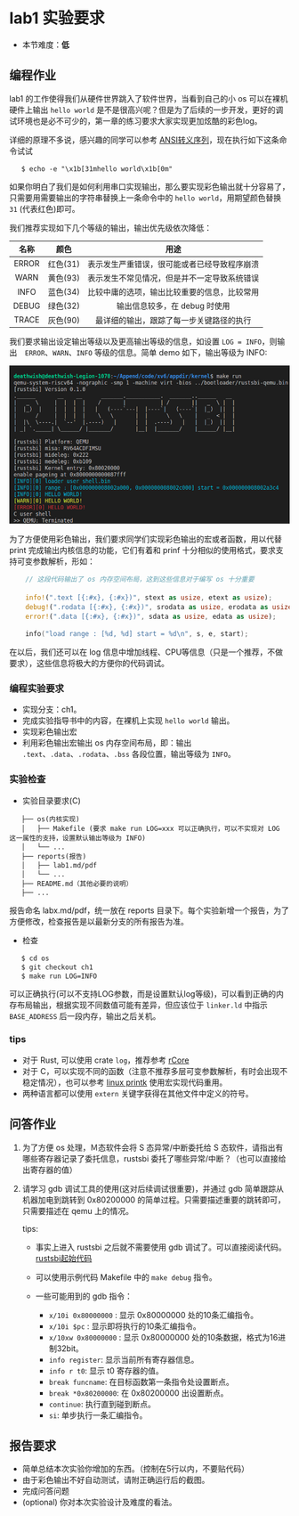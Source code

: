 # lab1 实验要求

- 本节难度：**低**

## 编程作业

lab1 的工作使得我们从硬件世界跳入了软件世界，当看到自己的小 os 可以在裸机硬件上输出 `hello world` 是不是很高兴呢？但是为了后续的一步开发，更好的调试环境也是必不可少的，第一章的练习要求大家实现更加炫酷的彩色log。

详细的原理不多说，感兴趣的同学可以参考 [ANSI转义序列](https://zh.wikipedia.org/wiki/ANSI%E8%BD%AC%E4%B9%89%E5%BA%8F%E5%88%97)，现在执行如下这条命令试试

```console
   $ echo -e "\x1b[31mhello world\x1b[0m"
```

如果你明白了我们是如何利用串口实现输出，那么要实现彩色输出就十分容易了，只需要用需要输出的字符串替换上一条命令中的 `hello world`，用期望颜色替换 `31` (代表红色)即可。

我们推荐实现如下几个等级的输出，输出优先级依次降低：

| 名称  |   颜色   |                     用途                     |
| :---: | :------: | :------------------------------------------: |
| ERROR | 红色(31) | 表示发生严重错误，很可能或者已经导致程序崩溃 |
| WARN  | 黄色(93) | 表示发生不常见情况，但是并不一定导致系统错误 |
| INFO  | 蓝色(34) | 比较中庸的选项，输出比较重要的信息，比较常用 |
| DEBUG | 绿色(32) |        输出信息较多，在 debug 时使用         |
| TRACE | 灰色(90) |   最详细的输出，跟踪了每一步关键路径的执行   |


我们要求输出设定输出等级以及更高输出等级的信息，如设置 `LOG = INFO`，则输出　`ERROR`、`WARN`、`INFO` 等级的信息。简单 demo 如下，输出等级为 INFO:

![image](color-demo.png)

为了方便使用彩色输出，我们要求同学们实现彩色输出的宏或者函数，用以代替 print 完成输出内核信息的功能，它们有着和 prinf 十分相似的使用格式，要求支持可变参数解析，形如：
```rust
    // 这段代码输出了 os 内存空间布局，这到这些信息对于编写 os 十分重要
    　
    info!(".text [{:#x}, {:#x})", stext as usize, etext as usize);
    debug!(".rodata [{:#x}, {:#x})", srodata as usize, erodata as usize);
    error!(".data [{:#x}, {:#x})", sdata as usize, edata as usize);
```
``` c
    info("load range : [%d, %d] start = %d\n", s, e, start);
```

在以后，我们还可以在 log 信息中增加线程、CPU等信息（只是一个推荐，不做要求），这些信息将极大的方便你的代码调试。


### 编程实验要求
- 实现分支：ch1。
- 完成实验指导书中的内容，在裸机上实现 `hello world` 输出。
- 实现彩色输出宏
- 利用彩色输出宏输出 os 内存空间布局，即：输出 `.text`、`.data`、`.rodata`、`.bss` 各段位置，输出等级为 `INFO`。

### 实验检查

- 实验目录要求(C)

```
   ├── os(内核实现)
   │   ├── Makefile (要求 make run LOG=xxx 可以正确执行，可以不实现对 LOG 这一属性的支持，设置默认输出等级为 INFO)
   │   └── ...
   ├── reports(报告)
   │   ├── lab1.md/pdf
   │   └── ...
   ├── README.md（其他必要的说明）
   ├── ...
```

报告命名 labx.md/pdf，统一放在 reports 目录下。每个实验新增一个报告，为了方便修改，检查报告是以最新分支的所有报告为准。

- 检查

```console
   $ cd os
   $ git checkout ch1
   $ make run LOG=INFO
```
可以正确执行(可以不支持LOG参数，而是设置默认log等级)，可以看到正确的内存布局输出，根据实现不同数值可能有差异，但应该位于 ``linker.ld`` 中指示 ``BASE_ADDRESS`` 后一段内存，输出之后关机。

### tips

- 对于 Rust, 可以使用 crate `log`，推荐参考 [rCore](https://github.com/rcore-os/rCore/blob/master/kernel/src/logging.rs)
- 对于 C，可以实现不同的函数（注意不推荐多层可变参数解析，有时会出现不稳定情况），也可以参考 [linux printk](https://github.com/torvalds/linux/blob/master/include/linux/printk.h#L312-L385) 使用宏实现代码重用。
- 两种语言都可以使用 `extern` 关键字获得在其他文件中定义的符号。

## 问答作业

1. 为了方便 os 处理，Ｍ态软件会将 S 态异常/中断委托给 S 态软件，请指出有哪些寄存器记录了委托信息，rustsbi 委托了哪些异常/中断？（也可以直接给出寄存器的值）

2. 请学习 gdb 调试工具的使用(这对后续调试很重要)，并通过 gdb 简单跟踪从机器加电到跳转到 0x80200000 的简单过程。只需要描述重要的跳转即可，只需要描述在 qemu 上的情况。

    tips: 
    * 事实上进入 rustsbi 之后就不需要使用 gdb 调试了。可以直接阅读代码。[rustsbi起始代码](https://github.com/luojia65/rustsbi/blob/master/platform/qemu/src/main.rs#L93)
    * 可以使用示例代码 Makefile 中的 `make debug` 指令。

    * 一些可能用到的 gdb 指令：
        * `x/10i 0x80000000` : 显示 0x80000000 处的10条汇编指令。
        * `x/10i $pc` : 显示即将执行的10条汇编指令。
        * `x/10xw 0x80000000` : 显示 0x80000000 处的10条数据，格式为16进制32bit。
        * `info register`: 显示当前所有寄存器信息。
        * `info r t0`: 显示 t0 寄存器的值。
        * `break funcname`: 在目标函数第一条指令处设置断点。
        * `break *0x80200000`: 在 0x80200000 出设置断点。
        * `continue`: 执行直到碰到断点。
        * `si`: 单步执行一条汇编指令。

## 报告要求

* 简单总结本次实验你增加的东西。（控制在5行以内，不要贴代码）
* 由于彩色输出不好自动测试，请附正确运行后的截图。
* 完成问答问题
* (optional) 你对本次实验设计及难度的看法。